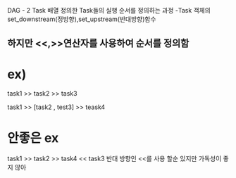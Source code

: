 DAG - 2
Task 배열
정의한 Task들의 실행 순서를 정의하는 과정
-Task 객체의 set_downstream(정방향),set_upstream(반대방향)함수
## 하지만 <<,>>연산자를 사용하여 순서를 정의함

# ex)
task1 >> task2 >> task3

task1 >> [task2 , test3] >> teask4

# 안좋은 ex
task1 >> task2 >> task4 << task3
반대 방향인 <<를 사용 할순 있지만 가독성이 좋지 않아